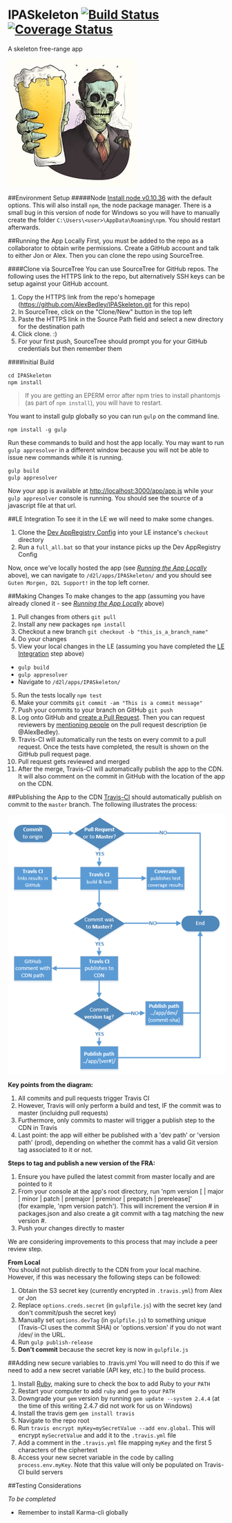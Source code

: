 # IPASkeleton [![Build Status](https://travis-ci.org/AlexBedley/IPASkeleton.svg?branch=master)](https://travis-ci.org/AlexBedley/IPASkeleton) [![Coverage Status](https://coveralls.io/repos/AlexBedley/IPASkeleton/badge.svg?branch=master)](https://coveralls.io/r/AlexBedley/IPASkeleton?branch=master)
A skeleton free-range app

![ipa skeleton logo](ipa-skeleton-logo.jpg)

##Environment Setup
#####Node
[Install node v0.10.36](http://nodejs.org/dist/v0.10.36/node-v0.10.36-x86.msi) with the default options. This will also install `npm`, the node package manager. There is a small bug in this version of node for Windows so you will have to manually create the folder `C:\Users\<user>\AppData\Roaming\npm`. You should restart afterwards.

##Running the App Locally
First, you must be added to the repo as a collaborator to obtain write permissions. Create a GitHub account and talk to either Jon or Alex. Then you can clone the repo using SourceTree.

####Clone via SourceTree
You can use SourceTree for GitHub repos. The following uses the HTTPS link to the repo, but alternatively SSH keys can be setup against your GitHub account.

1. Copy the HTTPS link from the repo's homepage (https://github.com/AlexBedley/IPASkeleton.git for this repo)  
2. In SourceTree, click on the "Clone/New" button in the top left
3. Paste the HTTPS link in the Source Path field and select a new directory for the destination path
4. Click clone. :)
5. For your first push, SourceTree should prompt you for your GitHub credentials but then remember them

####Initial Build

    cd IPASkeleton
    npm install

> If you are getting an EPERM error after npm tries to install phantomjs (as part of `npm install`), you will have to restart.

You want to install gulp globally so you can run `gulp` on the command line.

    npm install -g gulp
Run these commands to build and host the app locally. You may want to run `gulp appresolver` in a different window because you will not be able to issue new commands while it is running.

    gulp build
    gulp appresolver
Now your app is available at [http://localhost:3000/app/app.js](http://localhost:3000/app/app.js) while your `gulp appresolver` console is running. You should see the source of a javascript file at that url.

##LE Integration
To see it in the LE we will need to make some changes.

1. Clone the [Dev AppRegistry Config](https://git.dev.d2l/users/cpacey/repos/lp-devappregistry-config/browse) into your LE instance's `checkout` directory
2. Run a `full_all.bat` so that your instance picks up the Dev AppRegistry Config

Now, once we've locally hosted the app (see [*Running the App Locally*](https://github.com/AlexBedley/IPASkeleton#running-the-app-locally) above), we can navigate to `/d2l/apps/IPASkeleton/` and you should see `Guten Morgen, D2L Support!` in the top left corner.

##Making Changes
To make changes to the app (assuming you have already cloned it - see [*Running the App Locally*](https://github.com/AlexBedley/IPASkeleton#running-the-app-locally) above)

1. Pull changes from others `git pull`
2. Install any new packages `npm install`
3. Checkout a new branch `git checkout -b "this_is_a_branch_name"`
4. Do your changes
5. View your local changes in the LE (assuming you have completed the [LE Integration](https://github.com/AlexBedley/IPASkeleton#le-integration) step above)
  - `gulp build`
  - `gulp appresolver`
  - Navigate to `/d2l/apps/IPASkeleton/`
5. Run the tests locally `npm test`
6. Make your commits `git commit -am "This is a commit message"`
7. Push your commits to your branch on GitHub `git push`
8. Log onto GitHub and [create a Pull Request](https://help.github.com/articles/creating-a-pull-request/). Then you can request reviewers by [mentioning people](https://github.com/blog/821) on the pull request description (ie @AlexBedley).
9. Travis-CI will automatically run the tests on every commit to a pull request. Once the tests have completed, the result is shown on the GitHub pull request page.
9. Pull request gets reviewed and merged
10. After the merge, Travis-CI will automatically publish the app to the CDN. It will also comment on the commit in GitHub with the location of the app on the CDN.

##Publishing the App to the CDN
[Travis-CI](https://travis-ci.org/AlexBedley/IPASkeleton) should automatically publish on commit to the `master` branch.  The following illustrates the process:

![deploy and publish diagram](deploy-diagram.png)

**Key points from the diagram:**

1. All commits and pull requests trigger Travis CI  
2. However, Travis will only perform a build and test, IF the commit was to master (incluidng pull requests)  
3. Furthermore, only commits to master will trigger a publish step to the CDN in Travis  
4. Last point: the app will either be published with a 'dev path' or 'version path' (prod), depending on whether the commit has a valid Git version tag associated to it or not.

**Steps to tag and publish a new version of the FRA:**

1. Ensure you have pulled the latest commit from master locally and are pointed to it  
2. From your console at the app's root directory, run 'npm version [<newversion> | major | minor | patch | premajor | preminor | prepatch | prerelease]'  
(for example, 'npm version patch').  This will increment the version # in packages.json and also create a git commit with a tag matching the new version #. 
3. Push your changes directly to master

We are considering improvements to this process that may include a peer review step.

**From Local**  
You should not publish directly to the CDN from your local machine.  However, if this was necessary the following steps can be followed:

1. Obtain the S3 secret key (currently encrypted in `.travis.yml`) from Alex or Jon  
2. Replace `options.creds.secret` (in `gulpfile.js`) with the secret key (and don't commit/push the secret key)  
3. Manually set `options.devTag` (in `gulpfile.js`) to something unique (Travis-CI uses the commit SHA) or 'options.version' if you do not want /dev/ in the URL.  
4. Run `gulp publish-release`  
5. **Don't commit** because the secret key is now in `gulpfile.js`

##Adding new secure variables to .travis.yml
You will need to do this if we need to add a new secret variable (API key, etc.) to the build process.

1. Install [Ruby](http://dl.bintray.com/oneclick/rubyinstaller/rubyinstaller-2.2.1.exe?direct), making sure to check the box to add Ruby to your `PATH`
2. Restart your computer to add `ruby` and `gem` to your `PATH`
3. Downgrade your `gem` version by running `gem update --system 2.4.4` (at the time of this writing 2.4.7 did not work for us on Windows)
4. Install the travis gem `gem install travis`
5. Navigate to the repo root
6. Run `travis encrypt myKey=mySecretValue --add env.global`. This will encrypt `mySecretValue` and add it to the `.travis.yml` file
7. Add a comment in the `.travis.yml` file mapping `myKey` and the first 5 characters of the ciphertext
8. Access your new secret variable in the code by calling `process.env.myKey`. Note that this value will only be populated on Travis-CI build servers

##Testing Considerations

*To be completed*
- Remember to install Karma-cli globally
